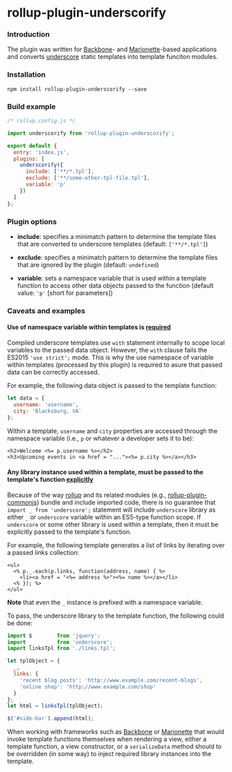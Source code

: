 # rollup-plugin-underscorify

### Introduction

The plugin was written for [Backbone]- and [Marionette]-based applications and 
converts [underscore]&nbsp;static templates into template funciton modules.

### Installation

`npm install rollup-plugin-underscorify --save`

### Build example

```javascript
/* rollup.config.js */

import underscorify from 'rollup-plugin-underscorify';

export default {
  entry: 'index.js',
  plugins: [
    underscorify({
      include: ['**/*.tpl'],
      exclude: ['**/some-other-tpl-file.tpl'],
      variable: 'p'
    })
  ]
};
```

### Plugin options

* **include**: specifies a minimatch pattern to determine the template files 
that are converted to underscore templates (default: `['**/*.tpl']`)

* **exclude**: specifies a minimatch pattern to determine the template files
that are ignored by the plugin (default: `undefined`)

* **variable**: sets a namespace variable that is used within a template 
function to access other data objects passed to the function (default value: 
`'p'` [short for parameters])

### Caveats and examples

#### Use of namespace variable within templates is <u>required</u>

Compiled underscore templates use `with` statement internally to scope local 
variables to the passed data object.  However, the `with` clause fails the 
ES2015 `'use strict';` mode.  This is why the use namespace of variable within 
templates (processed by this plugin) is required to asure that passed data can 
be correctly accessed.

For example, the following data object is passed to the template function:

```javascript
let data = {
  username: 'username',
  city: 'Blacksburg, VA`
};
```

Within a template, `username` and `city` properties are accessed through the 
namespace variable (i.e., `p` or whatever a developer sets it to be):

```tpl
<h2>Welcome <%= p.username %></h2>
<h3>Upcoming events in <a href = "..."><%= p.city %></a></h3>
```

#### Any library instance used within a template, must be passed to the template's function <u>explicitly</u>

Because of the way [rollup]&nbsp;and its related modules (e.g., 
[rollup-plugin-commonjs]) bundle and include imported code, there is no 
guarantee that `import _ from 'underscore';` statement will include `underscore`
library as either `_` or `underscore` variable within an ES5-type function
scope.  If `underscore` or some other library is used within a template, then
it must be explicitly passed to the template's function.

For example, the following template generates a list of links by iterating over
a passed links collection:

```tpl
<ul>
  <% p._.each(p.links, function(address, name) { %>
    <li><a href = "<%= address %>"><%= name %></a></li>
  <% }); %>
</ul>
```
**Note** that even the `_` instance is prefixed with a namespace variable.

To pass, the underscore library to the template function, the following could be 
done:

```javascript
import $        from 'jquery';
import _        from 'underscore';
import linksTpl from './links.tpl';

let tplObject = {
  _,
  links: {
    'recent blog posts': 'http://www.example.com/recent-blogs',
    'online shop': 'http://www.example.com/shop'
  }
};
let html = linksTpl(tplObject);

$('#side-bar').append(html);

```

When working with frameworks such as [Backbone]&nbsp;or [Marionette]&nbsp;that 
would invoke template functions themselves when rendering a view, either a 
template function, a view constructor, or a `serializeData` method should to be 
overridden (in some way) to inject required library instances into the template.

[Backbone]: http://backbonejs.org/
[Marionette]: http://marionettejs.com/
[underscore]: http://underscorejs.com/
[rollup]: http://rollupjs.org/
[rollup-plugin-commonjs]: https://github.com/rollup/rollup-plugin-commonjs
